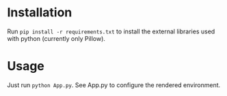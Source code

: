 # Installation

Run `pip install -r requirements.txt` to install the external libraries used with python (currently only Pillow).

# Usage

Just run `python App.py`. See App.py to configure the rendered environment.